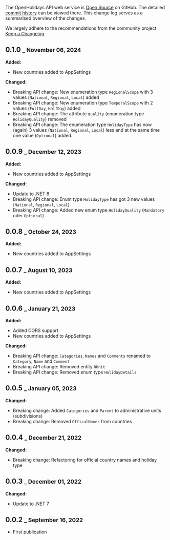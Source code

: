 The OpenHolidays API web service is [Open Source](https://github.com/openpotato/openholidaysapi) on GitHub.
The detailed [commit history](https://github.com/openpotato/openholidaysapi/commits/develop/) can be viewed there. This change log serves as a summarised overview of the changes.

We largely adhere to the recommendations from the community project [Keep a Changelog](https://keepachangelog.com).

## 0.1.0 <small>_ November 06, 2024</small>

**Added:**

+ New countries added to AppSettings

**Changed:**

+ Breaking API change: New enumeration type `RegionalScope` with 3 values (`National`, `Regional`, `Local`) added
+ Breaking API change: New enumeration type `TemporalScope` with 2 values (`FullDay`, `HalfDay`) added
+ Breaking API change: The attribute `quality` (enumeration type `HolidayQuality`) removed
+ Breaking API change: The enumeration type `HolidayType` has now (again) 3 values (`National`, `Regional`, `Local`) less and at the same time one value (`Optional`) added.

## 0.0.9 <small>_ December 12, 2023</small>

**Added:**

+ New countries added to AppSettings

**Changed:**

+ Update to .NET 8
+ Breaking API change: Enum type `HolidayType` has got 3 new values (`National`, `Regional`, `Local`)
+ Breaking API change: Added new enum type `HolidayQuality` (`Mandatory` oder `Optional`)

## 0.0.8 <small>_ October 24, 2023</small>

**Added:**

+ New countries added to AppSettings

## 0.0.7 <small>_ August 10, 2023</small>

**Added:**

+ New countries added to AppSettings

## 0.0.6 <small>_ January 21, 2023</small>

**Added:**

+ Added CORS support
+ New countries added to AppSettings

**Changed:**

+ Breaking API change: `Categories`, `Names` and `Comments` renamed to `Category`, `Name` and `Comment`
+ Breaking API change: Removed entity `OUnit`
+ Breaking API change: Removed enum type `HolidayDetails`

## 0.0.5 <small>_ January 05, 2023</small>

**Changed:**

+ Breaking change: Added `Categories` and `Parent` to administrative units (subdivisions)
+ Breaking change: Removed `OfficalNames` from countries

## 0.0.4 <small>_ December 21, 2022</small>

**Changed:**

+ Breaking change: Refactoring for official country names and holiday type

## 0.0.3 <small>_ December 01, 2022</small>

**Changed:**

+ Update to .NET 7

## 0.0.2 <small>_ September 16, 2022</small>

+ First publication
